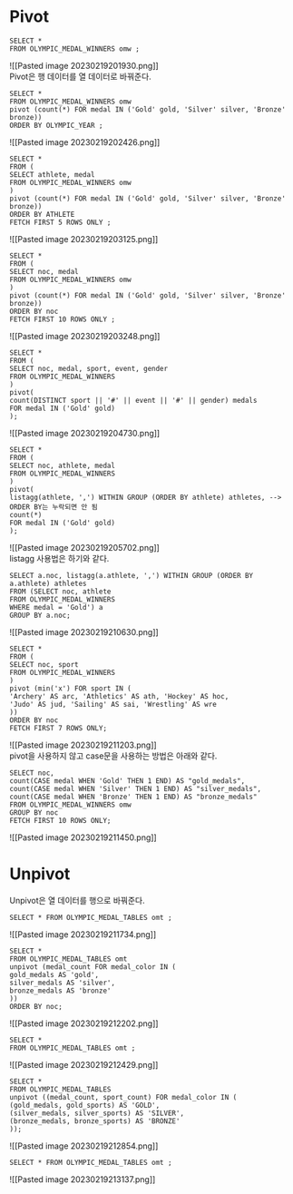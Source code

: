 # Pivot
```
SELECT *
FROM OLYMPIC_MEDAL_WINNERS omw ;
```
![[Pasted image 20230219201930.png]]  
Pivot은 행 데이터를 열 데이터로 바꿔준다.
```
SELECT *
FROM OLYMPIC_MEDAL_WINNERS omw
pivot (count(*) FOR medal IN ('Gold' gold, 'Silver' silver, 'Bronze' bronze))
ORDER BY OLYMPIC_YEAR ;
```
![[Pasted image 20230219202426.png]]  
```
SELECT *
FROM (
SELECT athlete, medal
FROM OLYMPIC_MEDAL_WINNERS omw
)
pivot (count(*) FOR medal IN ('Gold' gold, 'Silver' silver, 'Bronze' bronze))
ORDER BY ATHLETE
FETCH FIRST 5 ROWS ONLY ;
```
![[Pasted image 20230219203125.png]]  
```
SELECT *
FROM (
SELECT noc, medal
FROM OLYMPIC_MEDAL_WINNERS omw
)
pivot (count(*) FOR medal IN ('Gold' gold, 'Silver' silver, 'Bronze' bronze))
ORDER BY noc
FETCH FIRST 10 ROWS ONLY ;
```
![[Pasted image 20230219203248.png]]  
```
SELECT *
FROM (
SELECT noc, medal, sport, event, gender
FROM OLYMPIC_MEDAL_WINNERS
)
pivot(
count(DISTINCT sport || '#' || event || '#' || gender) medals
FOR medal IN ('Gold' gold)
);
```
![[Pasted image 20230219204730.png]]  
```
SELECT *
FROM (
SELECT noc, athlete, medal
FROM OLYMPIC_MEDAL_WINNERS
)
pivot(
listagg(athlete, ',') WITHIN GROUP (ORDER BY athlete) athletes, --> ORDER BY는 누락되면 안 됨
count(*)
FOR medal IN ('Gold' gold)
);
```
![[Pasted image 20230219205702.png]]  
listagg 사용법은 하기와 같다.
```
SELECT a.noc, listagg(a.athlete, ',') WITHIN GROUP (ORDER BY a.athlete) athletes
FROM (SELECT noc, athlete
FROM OLYMPIC_MEDAL_WINNERS
WHERE medal = 'Gold') a
GROUP BY a.noc;
```
![[Pasted image 20230219210630.png]]  
```
SELECT *
FROM (
SELECT noc, sport
FROM OLYMPIC_MEDAL_WINNERS
)
pivot (min('x') FOR sport IN (
'Archery' AS arc, 'Athletics' AS ath, 'Hockey' AS hoc,
'Judo' AS jud, 'Sailing' AS sai, 'Wrestling' AS wre
))
ORDER BY noc
FETCH FIRST 7 ROWS ONLY;
```
![[Pasted image 20230219211203.png]]  
pivot을 사용하지 않고 case문을 사용하는 방법은 아래와 같다.
```
SELECT noc,
count(CASE medal WHEN 'Gold' THEN 1 END) AS "gold_medals",
count(CASE medal WHEN 'Silver' THEN 1 END) AS "silver_medals",
count(CASE medal WHEN 'Bronze' THEN 1 END) AS "bronze_medals"
FROM OLYMPIC_MEDAL_WINNERS omw
GROUP BY noc
FETCH FIRST 10 ROWS ONLY;
```
![[Pasted image 20230219211450.png]]  
# Unpivot
Unpivot은 열 데이터를 행으로 바꿔준다.
```
SELECT * FROM OLYMPIC_MEDAL_TABLES omt ;
```
![[Pasted image 20230219211734.png]]  
```
SELECT *
FROM OLYMPIC_MEDAL_TABLES omt
unpivot (medal_count FOR medal_color IN (
gold_medals AS 'gold',
silver_medals AS 'silver',
bronze_medals AS 'bronze'
))
ORDER BY noc;
```
![[Pasted image 20230219212202.png]]  
```
SELECT *
FROM OLYMPIC_MEDAL_TABLES omt ;
```
![[Pasted image 20230219212429.png]]  
```
SELECT *
FROM OLYMPIC_MEDAL_TABLES
unpivot ((medal_count, sport_count) FOR medal_color IN (
(gold_medals, gold_sports) AS 'GOLD',
(silver_medals, silver_sports) AS 'SILVER',
(bronze_medals, bronze_sports) AS 'BRONZE'
));
```
![[Pasted image 20230219212854.png]]  
```
SELECT * FROM OLYMPIC_MEDAL_TABLES omt ;
```
![[Pasted image 20230219213137.png]]  
